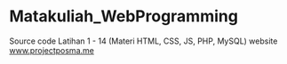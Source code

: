 # Matakuliah_WebProgramming

Source code Latihan 1 - 14 (Materi HTML, CSS, JS, PHP, MySQL)
website www.projectposma.me
